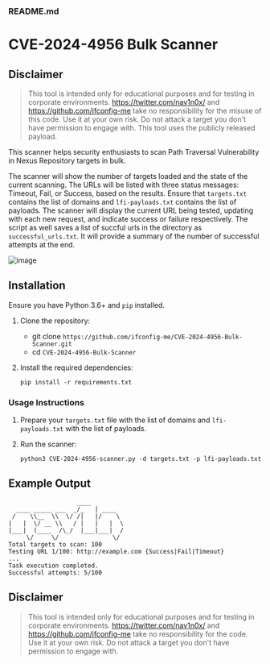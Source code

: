 ### README.md

# CVE-2024-4956 Bulk Scanner

## Disclaimer

> This tool is intended only for educational purposes and for testing in corporate environments. https://twitter.com/nav1n0x/ and https://github.com/ifconfig-me take no responsibility for the misuse of this code. Use it at your own risk. Do not attack a target you don't have permission to engage with. This tool uses the publicly released payload. 

This scanner helps security enthusiasts to scan Path Traversal Vulnerability in Nexus Repository targets in bulk. 

The scanner will show the number of targets loaded and the state of the current scanning. The URLs will be listed with three status messages: Timeout, Fail, or Success, based on the results. Ensure that `targets.txt` contains the list of domains and `lfi-payloads.txt` contains the list of payloads. The scanner will display the current URL being tested, updating with each new request, and indicate success or failure respectively. The script as well saves a list of succful urls in the directory as `successful_urls.txt`. It will provide a summary of the number of successful attempts at the end.

![image](https://github.com/ifconfig-me/CVE-2024-4956-Bulk-Scanner/assets/25315805/190f357d-d8b6-490b-bfa3-97a907a8ca53)

## Installation

Ensure you have Python 3.6+ and `pip` installed.

1. Clone the repository:

    * git clone `https://github.com/ifconfig-me/CVE-2024-4956-Bulk-Scanner.git`
    * cd `CVE-2024-4956-Bulk-Scanner`

3. Install the required dependencies:

    `pip install -r requirements.txt`

### Usage Instructions

1. Prepare your `targets.txt` file with the list of domains and `lfi-payloads.txt` with the list of payloads.

2. Run the scanner:

    `python3 CVE-2024-4956-scanner.py -d targets.txt -p lfi-payloads.txt`

## Example Output

```
                   ____        
  ____ _____ ___  _/_   | ____  
 /    \\__  \\  \/ /|   |/    \ 
|   |  \/ __ \\   / |   |   |  \
|___|  (____  /\_/  |___|___|  /
     \/     \/               \/
Total targets to scan: 100
Testing URL 1/100: http://example.com {Success|Fail|Timeout}
...
Task execution completed.
Successful attempts: 5/100
```

## Disclaimer

> This tool is intended only for educational purposes and for testing in corporate environments. 
> https://twitter.com/nav1n0x/ and https://github.com/ifconfig-me take no responsibility for the code. 
> Use it at your own risk. Do not attack a target you don't have permission to engage with.
